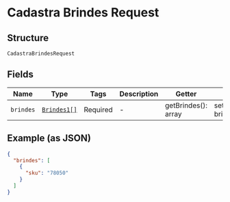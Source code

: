 
# Cadastra Brindes Request

## Structure

`CadastraBrindesRequest`

## Fields

| Name | Type | Tags | Description | Getter | Setter |
|  --- | --- | --- | --- | --- | --- |
| `brindes` | [`Brindes1[]`](../../doc/models/brindes-1.md) | Required | - | getBrindes(): array | setBrindes(array brindes): void |

## Example (as JSON)

```json
{
  "brindes": [
    {
      "sku": "78050"
    }
  ]
}
```

